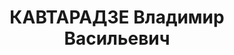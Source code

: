 ---
title: КАВТАРАДЗЕ Владимир Васильевич
description: "1894 г.р., м.р.: г. Кутаиси, грузин, из дворян, образование: высшее\
  \ заочное, беспартийный\n бухгалтер Грузснабсбыта\n прож.: г. Тбилиси, ул. Трибунальная\
  \ №7\n арестован 3 отд. УГБ НКВД ГССР 15.10.1937 содержался в Тбилисской тюрьме\n\
  \ Обвинение: 58-7, 58-11 УК ГССР [* «в 1936 г. был завербован в контрреволюционную\
  \ диверсионно-вредительскую организацию ныне осужденным руководителем контрреволюционной\
  \ организации правых Иванишвили Н. Г. по заданию которого проводил подрывную работу\
  \ в Грузснабсбыте по линии бухгалтерии, выразившуюся в завуалировании своей подрывной\
  \ работы проведенной контрреволюционной организацией по конторам Грузснабсбыта.»\
  \ ]\n Приговор: тройка при НКВД ГССР (Гоглидзе, Церетели, Талахадзе, Морозов - докладчик\
  \ Матуизо), 07.12.1937 — ВМН\n * бывший подполковник царской армии и бывший капитан\
  \ меньшевистской армии. \n  Объявлено: умер 03.12.1942 г. от рака прямой кишки.\
  \ Смерть зарегистрирована в бюро ЗАГСа р-на Калиниа г. Тбилиси 25.05.1957 г., акт\
  \ №137."
---